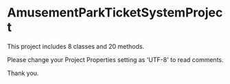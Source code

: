 # AmusementParkTicketSystemProject

This project includes 8 classes and 20 methods.

Please change your Project Properties setting as 'UTF-8' to read comments. 

Thank you.
